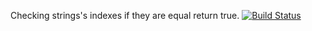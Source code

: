 Checking strings's indexes if they are equal return true.
[![Build Status](https://travis-ci.org/OguzhanGuldamlasi/myDemoApp.svg?branch=master)](https://travis-ci.org/OguzhanGuldamlasi/myDemoApp)